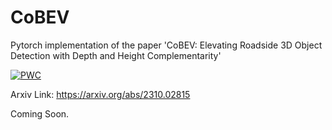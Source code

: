 # CoBEV
Pytorch implementation of the paper 'CoBEV: Elevating Roadside 3D Object Detection with Depth and Height Complementarity'

[![PWC](https://img.shields.io/endpoint.svg?url=https://paperswithcode.com/badge/cobev-elevating-roadside-3d-object-detection/3d-object-detection-on-dair-v2x-i)](https://paperswithcode.com/sota/3d-object-detection-on-dair-v2x-i?p=cobev-elevating-roadside-3d-object-detection)

Arxiv Link: https://arxiv.org/abs/2310.02815

Coming Soon.
